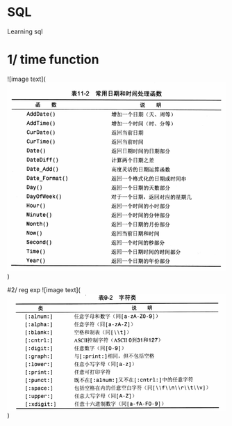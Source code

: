 # SQL
Learning sql

# 1/ time function
![image text](![image text](https://github.com/NotoriousKnight/SQL/blob/master/images/time.png))

#2/ reg exp
![image text](![image text](https://github.com/NotoriousKnight/SQL/blob/master/images/charregexp.png))

